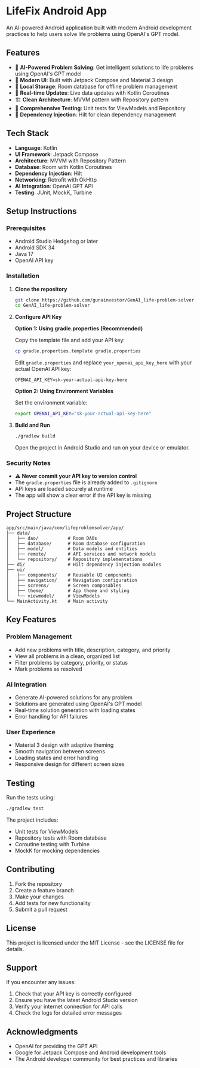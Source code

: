 # LifeFix Android App

An AI-powered Android application built with modern Android development practices to help users solve life problems using OpenAI's GPT model.

## Features

- 🤖 **AI-Powered Problem Solving**: Get intelligent solutions to life problems using OpenAI's GPT model
- 📱 **Modern UI**: Built with Jetpack Compose and Material 3 design
- 💾 **Local Storage**: Room database for offline problem management
- 🔄 **Real-time Updates**: Live data updates with Kotlin Coroutines
- 🏗️ **Clean Architecture**: MVVM pattern with Repository pattern
- 🧪 **Comprehensive Testing**: Unit tests for ViewModels and Repository
- 🎯 **Dependency Injection**: Hilt for clean dependency management

## Tech Stack

- **Language**: Kotlin
- **UI Framework**: Jetpack Compose
- **Architecture**: MVVM with Repository Pattern
- **Database**: Room with Kotlin Coroutines
- **Dependency Injection**: Hilt
- **Networking**: Retrofit with OkHttp
- **AI Integration**: OpenAI GPT API
- **Testing**: JUnit, MockK, Turbine

## Setup Instructions

### Prerequisites

- Android Studio Hedgehog or later
- Android SDK 34
- Java 17
- OpenAI API key

### Installation

1. **Clone the repository**
   ```bash
   git clone https://github.com/gunainvestor/GenAI_life-problem-solver.git
   cd GenAI_life-problem-solver
   ```

2. **Configure API Key**
   
   **Option 1: Using gradle.properties (Recommended)**
   
   Copy the template file and add your API key:
   ```bash
   cp gradle.properties.template gradle.properties
   ```
   
   Edit `gradle.properties` and replace `your_openai_api_key_here` with your actual OpenAI API key:
   ```properties
   OPENAI_API_KEY=sk-your-actual-api-key-here
   ```
   
   **Option 2: Using Environment Variables**
   
   Set the environment variable:
   ```bash
   export OPENAI_API_KEY="sk-your-actual-api-key-here"
   ```

3. **Build and Run**
   ```bash
   ./gradlew build
   ```
   
   Open the project in Android Studio and run on your device or emulator.

### Security Notes

- ⚠️ **Never commit your API key to version control**
- The `gradle.properties` file is already added to `.gitignore`
- API keys are loaded securely at runtime
- The app will show a clear error if the API key is missing

## Project Structure

```
app/src/main/java/com/lifeproblemsolver/app/
├── data/
│   ├── dao/           # Room DAOs
│   ├── database/      # Room database configuration
│   ├── model/         # Data models and entities
│   ├── remote/        # API services and network models
│   └── repository/    # Repository implementations
├── di/                # Hilt dependency injection modules
├── ui/
│   ├── components/    # Reusable UI components
│   ├── navigation/    # Navigation configuration
│   ├── screens/       # Screen composables
│   ├── theme/         # App theme and styling
│   └── viewmodel/     # ViewModels
└── MainActivity.kt    # Main activity
```

## Key Features

### Problem Management
- Add new problems with title, description, category, and priority
- View all problems in a clean, organized list
- Filter problems by category, priority, or status
- Mark problems as resolved

### AI Integration
- Generate AI-powered solutions for any problem
- Solutions are generated using OpenAI's GPT model
- Real-time solution generation with loading states
- Error handling for API failures

### User Experience
- Material 3 design with adaptive theming
- Smooth navigation between screens
- Loading states and error handling
- Responsive design for different screen sizes

## Testing

Run the tests using:
```bash
./gradlew test
```

The project includes:
- Unit tests for ViewModels
- Repository tests with Room database
- Coroutine testing with Turbine
- MockK for mocking dependencies

## Contributing

1. Fork the repository
2. Create a feature branch
3. Make your changes
4. Add tests for new functionality
5. Submit a pull request

## License

This project is licensed under the MIT License - see the LICENSE file for details.

## Support

If you encounter any issues:
1. Check that your API key is correctly configured
2. Ensure you have the latest Android Studio version
3. Verify your internet connection for API calls
4. Check the logs for detailed error messages

## Acknowledgments

- OpenAI for providing the GPT API
- Google for Jetpack Compose and Android development tools
- The Android developer community for best practices and libraries 